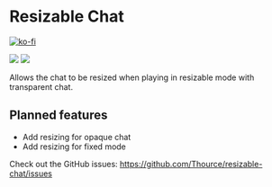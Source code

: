 # Resizable Chat

[![ko-fi](https://ko-fi.com/img/githubbutton_sm.svg)](https://ko-fi.com/D1D5TCSF0)

[![](https://img.shields.io/endpoint?url=https://i.pluginhub.info/shields/rank/plugin/resizable-chat)](https://runelite.net/plugin-hub/show/resizable-chat)
[![](https://img.shields.io/endpoint?url=https://i.pluginhub.info/shields/installs/plugin/resizable-chat)](https://runelite.net/plugin-hub/show/resizable-chat)

Allows the chat to be resized when playing in resizable mode with transparent chat.

## Planned features

* Add resizing for opaque chat
* Add resizing for fixed mode

Check out the GitHub issues: https://github.com/Thource/resizable-chat/issues
